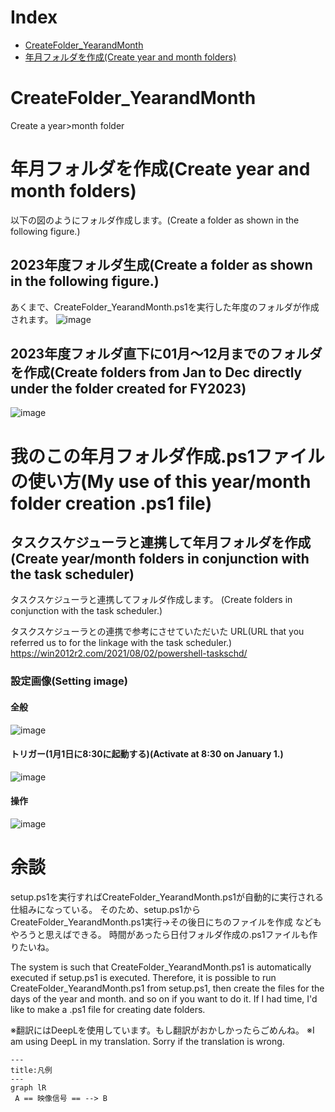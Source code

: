 # Index

<!-- markdownlint=disable MD051 -->

- [CreateFolder_YearandMonth](#user-content-createfolder_yearandmonth)
- [年月フォルダを作成(Create year and month folders)](#user-content-年月フォルダを作成create-year-and-month-folders)

<!-- markdownlint=disable MD051 -->

# CreateFolder_YearandMonth
Create a year>month folder

# 年月フォルダを作成(Create year and month folders)
以下の図のようにフォルダ作成します。(Create a folder as shown in the following figure.)

## 2023年度フォルダ生成(Create a folder as shown in the following figure.)
あくまで、CreateFolder_YearandMonth.ps1を実行した年度のフォルダが作成されます。
![image](https://github.com/SetsunaYumemukai/CreateFolder_YearandMonth/assets/125370960/37afb4d5-5128-4ce7-bd58-1428823c3b96)

## 2023年度フォルダ直下に01月～12月までのフォルダを作成(Create folders from Jan to Dec directly under the folder created for FY2023)
![image](https://github.com/SetsunaYumemukai/CreateFolder_YearandMonth/assets/125370960/d07471a3-6dd9-457e-83f8-d44e6ae4f747)

# 我のこの年月フォルダ作成.ps1ファイルの使い方(My use of this year/month folder creation .ps1 file)
## タスクスケジューラと連携して年月フォルダを作成(Create year/month folders in conjunction with the task scheduler)
タスクスケジューラと連携してフォルダ作成します。
(Create folders in conjunction with the task scheduler.)

タスクスケジューラとの連携で参考にさせていただいた
URL(URL that you referred us to for the linkage with the task scheduler.)
https://win2012r2.com/2021/08/02/powershell-taskschd/

### 設定画像(Setting image)
#### 全般
![image](https://github.com/SetsunaYumemukai/CreateFolder_YearandMonth/assets/125370960/df213295-d7f0-4325-8069-904e12c9c7cf)

#### トリガー(1月1日に8:30に起動する)(Activate at 8:30 on January 1.)
![image](https://github.com/SetsunaYumemukai/CreateFolder_YearandMonth/assets/125370960/25740535-7d00-4f4b-a4c1-50fdfa5826a1)

#### 操作
![image](https://github.com/SetsunaYumemukai/CreateFolder_YearandMonth/assets/125370960/612c044a-42d4-447d-baa5-e720a206807d)

# 余談
setup.ps1を実行すればCreateFolder_YearandMonth.ps1が自動的に実行される仕組みになっている。
そのため、setup.ps1からCreateFolder_YearandMonth.ps1実行→その後日にちのファイルを作成
などもやろうと思えばできる。
時間があったら日付フォルダ作成の.ps1ファイルも作りたいね。

The system is such that CreateFolder_YearandMonth.ps1 is automatically executed if setup.ps1 is executed.
Therefore, it is possible to run CreateFolder_YearandMonth.ps1 from setup.ps1, then create the files for the days of the year and month.
and so on if you want to do it.
If I had time, I'd like to make a .ps1 file for creating date folders.

※翻訳にはDeepLを使用しています。もし翻訳がおかしかったらごめんね。
※I am using DeepL in my translation. Sorry if the translation is wrong.

```mermaid
---
title:凡例
---
graph lR
 A == 映像信号 == --> B
```
